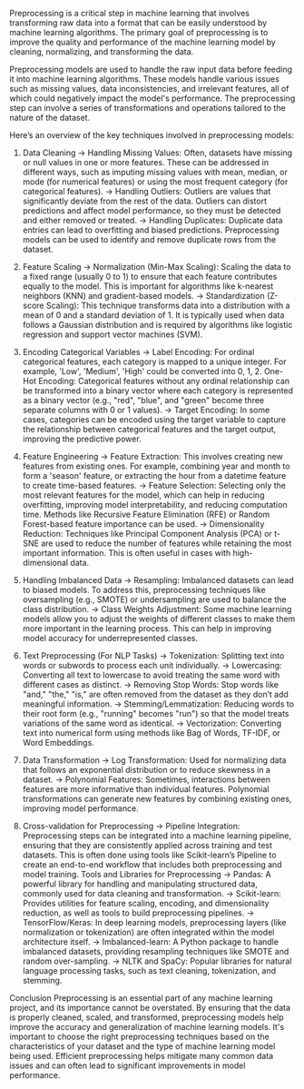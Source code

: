 Preprocessing is a critical step in machine learning that involves transforming raw data into a format that can be easily understood by machine learning algorithms. The primary goal of preprocessing is to improve the quality and performance of the machine learning model by cleaning, normalizing, and transforming the data.

Preprocessing models are used to handle the raw input data before feeding it into machine learning algorithms. These models handle various issues such as missing values, data inconsistencies, and irrelevant features, all of which could negatively impact the model's performance. The preprocessing step can involve a series of transformations and operations tailored to the nature of the dataset.

Here’s an overview of the key techniques involved in preprocessing models:

1. Data Cleaning
-> Handling Missing Values: Often, datasets have missing or null values in one or more features. These can be addressed in different ways, such as imputing missing values with mean, median, or mode (for numerical features) or using the most frequent category (for categorical features).
-> Handling Outliers: Outliers are values that significantly deviate from the rest of the data. Outliers can distort predictions and affect model performance, so they must be detected and either removed or treated.
-> Handling Duplicates: Duplicate data entries can lead to overfitting and biased predictions. Preprocessing models can be used to identify and remove duplicate rows from the dataset.

2. Feature Scaling
-> Normalization (Min-Max Scaling): Scaling the data to a fixed range (usually 0 to 1) to ensure that each feature contributes equally to the model. This is important for algorithms like k-nearest neighbors (KNN) and gradient-based models.
-> Standardization (Z-score Scaling): This technique transforms data into a distribution with a mean of 0 and a standard deviation of 1. It is typically used when data follows a Gaussian distribution and is required by algorithms like logistic regression and support vector machines (SVM).

3. Encoding Categorical Variables
-> Label Encoding: For ordinal categorical features, each category is mapped to a unique integer. For example, 'Low', 'Medium', 'High' could be converted into 0, 1, 2.
One-Hot Encoding: Categorical features without any ordinal relationship can be transformed into a binary vector where each category is represented as a binary vector (e.g., "red", "blue", and "green" become three separate columns with 0 or 1 values).
-> Target Encoding: In some cases, categories can be encoded using the target variable to capture the relationship between categorical features and the target output, improving the predictive power.

4. Feature Engineering
-> Feature Extraction: This involves creating new features from existing ones. For example, combining year and month to form a 'season' feature, or extracting the hour from a datetime feature to create time-based features.
-> Feature Selection: Selecting only the most relevant features for the model, which can help in reducing overfitting, improving model interpretability, and reducing computation time. Methods like Recursive Feature Elimination (RFE) or Random Forest-based feature importance can be used.
-> Dimensionality Reduction: Techniques like Principal Component Analysis (PCA) or t-SNE are used to reduce the number of features while retaining the most important information. This is often useful in cases with high-dimensional data.

5. Handling Imbalanced Data
-> Resampling: Imbalanced datasets can lead to biased models. To address this, preprocessing techniques like oversampling (e.g., SMOTE) or undersampling are used to balance the class distribution.
-> Class Weights Adjustment: Some machine learning models allow you to adjust the weights of different classes to make them more important in the learning process. This can help in improving model accuracy for underrepresented classes.

6. Text Preprocessing (For NLP Tasks)
-> Tokenization: Splitting text into words or subwords to process each unit individually.
-> Lowercasing: Converting all text to lowercase to avoid treating the same word with different cases as distinct.
-> Removing Stop Words: Stop words like "and," "the," "is," are often removed from the dataset as they don’t add meaningful information.
-> Stemming/Lemmatization: Reducing words to their root form (e.g., "running" becomes "run") so that the model treats variations of the same word as identical.
-> Vectorization: Converting text into numerical form using methods like Bag of Words, TF-IDF, or Word Embeddings.

7. Data Transformation
-> Log Transformation: Used for normalizing data that follows an exponential distribution or to reduce skewness in a dataset.
-> Polynomial Features: Sometimes, interactions between features are more informative than individual features. Polynomial transformations can generate new features by combining existing ones, improving model performance.

8. Cross-validation for Preprocessing
-> Pipeline Integration: Preprocessing steps can be integrated into a machine learning pipeline, ensuring that they are consistently applied across training and test datasets. This is often done using tools like Scikit-learn’s Pipeline to create an end-to-end workflow that includes both preprocessing and model training.
Tools and Libraries for Preprocessing
-> Pandas: A powerful library for handling and manipulating structured data, commonly used for data cleaning and transformation.
-> Scikit-learn: Provides utilities for feature scaling, encoding, and dimensionality reduction, as well as tools to build preprocessing pipelines.
-> TensorFlow/Keras: In deep learning models, preprocessing layers (like normalization or tokenization) are often integrated within the model architecture itself.
-> Imbalanced-learn: A Python package to handle imbalanced datasets, providing resampling techniques like SMOTE and random over-sampling.
-> NLTK and SpaCy: Popular libraries for natural language processing tasks, such as text cleaning, tokenization, and stemming.

Conclusion
Preprocessing is an essential part of any machine learning project, and its importance cannot be overstated. By ensuring that the data is properly cleaned, scaled, and transformed, preprocessing models help improve the accuracy and generalization of machine learning models. It's important to choose the right preprocessing techniques based on the characteristics of your dataset and the type of machine learning model being used. Efficient preprocessing helps mitigate many common data issues and can often lead to significant improvements in model performance.

